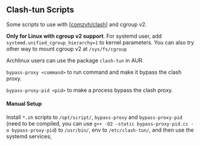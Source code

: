 ## Clash-tun Scripts

Some scripts to use with [[comzyh/clash](https://github.com/comzyh/clash)] and cgroup v2.

**Only for Linux with cgroup v2 support**. For systemd user, add `systemd.unified_cgroup_hierarchy=1` to kernel parameters. You can also try other way to mount cgroup v2 at `/sys/fs/cgroup`

Archlinux users can use the package `clash-tun` in AUR.

`bypass-proxy <command>` to run command and make it bypass the clash proxy.

`bypass-proxy-pid <pid>` to make a process bypass the clash proxy.

#### Manual Setup

Install `*.sh` scripts to `/opt/script/`, `bypass-proxy` and `bypass-proxy-pid` (need to be compiled, you can use `g++ -O2 -static bypass-proxy-pid.cc -o bypass-proxy-pid`) to `/usr/bin/`, env to `/etc/clash-tun/`, and then use the systemd services;

